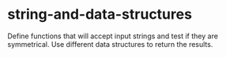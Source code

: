 # string-and-data-structures
Define functions that will accept input strings and test if they are symmetrical. Use different data structures to return the results.
